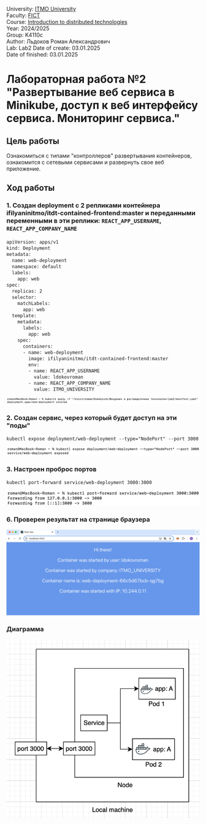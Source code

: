 University: [ITMO University](https://itmo.ru/ru/)  
Faculty: [FICT](https://fict.itmo.ru)  
Course: [Introduction to distributed technologies](https://github.com/itmo-ict-faculty/introduction-to-distributed-technologies)  
Year: 2024/2025  
Group: K4110c  
Author: Льдоков Роман Александрович  
Lab: Lab2 
Date of create: 03.01.2025  
Date of finished: 03.01.2025  

# Лабораторная работа №2 "Развертывание веб сервиса в Minikube, доступ к веб интерфейсу сервиса. Мониторинг сервиса."

## Цель работы
Ознакомиться с типами "контроллеров" развертывания контейнеров, ознакомится с сетевыми сервисами и развернуть свое веб приложение.

## Ход работы

### 1. Создан deployment с 2 репликами контейнера ifilyaninitmo/itdt-contained-frontend:master и переданными переменными в эти реплики: `REACT_APP_USERNAME`, `REACT_APP_COMPANY_NAME`

```
apiVersion: apps/v1
kind: Deployment
metadata:
  name: web-deployment
  namespace: default
  labels:
    app: web
spec:
  replicas: 2
  selector:
    matchLabels:
      app: web
  template:
    metadata:
      labels:
        app: web
    spec:
      containers:
      - name: web-deployment
        image: ifilyaninitmo/itdt-contained-frontend:master
        env:
        - name: REACT_APP_USERNAME
          value: ldokovroman
        - name: REACT_APP_COMPANY_NAME
          value: ITMO_UNIVERSITY
```

![image](./img/1.png)

### 2. Создан сервис, через который будет доступ на эти "поды"

```
kubectl expose deployment/web-deployment --type="NodePort" --port 3000
```

![image](./img/2.png)

### 3. Настроен проброс портов

```
kubectl port-forward service/web-deployment 3000:3000
```

![image](./img/3.png)

### 6. Проверен результат на странице браузера

![image](./img/4.png)

### Диаграмма

![image](./img/diagram.png)
